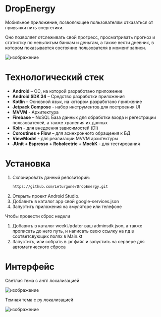 # DropEnergy

Мобильное приложение, позволяющее пользователям отказаться от привычки пить энергетики. 

Оно позволяет отслеживать свой прогресс, просматривать прогноз и статистку по невыпитым банкам и деньгам, а также вести дневник, в котором показывается состояние пользователя в момент записи.

![изображение](https://github.com/user-attachments/assets/f75fc5d1-34f3-493c-8656-0d60af266c03)

# Технологический стек
- **Android** – ОС, на которой разработано приложение
- **Android SDK 34** – Средство разработки приложения
- **Kotlin** – Основной язык, на котором разработано прилжение
- **Jetpack Compose** - набор инструментов для построения UI
- **MVVM** - Архитектура
- **Firebase** – NoSQL База данных для обработки входа и регестрации пользователей, а также хранения их данных
- **Koin** - для внедрения зависимостей (DI)  
- **Coroutines + Flow** – для асинхронного обращения к БД
- **ViewModel** - для реализации MVVM архитектуры
- **JUnit + Espresso + Robolectric + MockK** - для тестирования

# Установка
1. Склонировать данный репозиторий:  
   ```bash
   https://github.com/Leturgone/DropEnergy.git
2. Открыть проект Android Studio.
3. Добавить в каталог app свой google-services.json
4. Запустить приложения на эмуляторе или телефоне
   
  Чтобы провести сброс недели
1. Добавить в каталог weekUpdater ваш adminsdk.json, а также прописать до него путь, и написать свою ссылку на пд в соответсвующих полях в Main.kt
2. Запустить, или собрать в jar файл и запустить на сервере для автоматического сброса

# Интерфейс
Светлая тема с англ локализацией

![изображение](https://github.com/user-attachments/assets/22834d9a-db7d-435f-a515-e39f3c0500dd)

Темная тема с ру локализацией

![изображение](https://github.com/user-attachments/assets/f75fc5d1-34f3-493c-8656-0d60af266c03)


